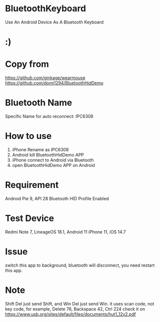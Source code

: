 # BluetoothKeyboard
Use An Android Device As A Bluetooth Keyboard 


# :)

# Copy from
https://github.com/ginkage/wearmouse
https://github.com/domi1294/BluetoothHidDemo

# Bluetooth Name
Specific Name for auto reconnect: IPC6308

# How to use
1. iPhone Rename as IPC6308
2. Android kill BluetoothHidDemo APP
3. iPhone connect to Android via Bluetooth
4. open BluetoothHidDemo APP on Android

# Requirement
Android Pie 9, API 28
Bluetooth HID Profile Enabled


# Test Device 
Redmi Note 7, LineageOS 18.1, Android 11
iPhone 11, iOS 14.7

# Issue
switch this app to background, bluetooth will disconnect, you need restart this app.

# Note
Shift Del just send Shift, and Win Del just send Win.
it uses scan code, not key code,
for example, Delete 76, Backspace 42, Ctrl 224
check it on https://www.usb.org/sites/default/files/documents/hut1_12v2.pdf
